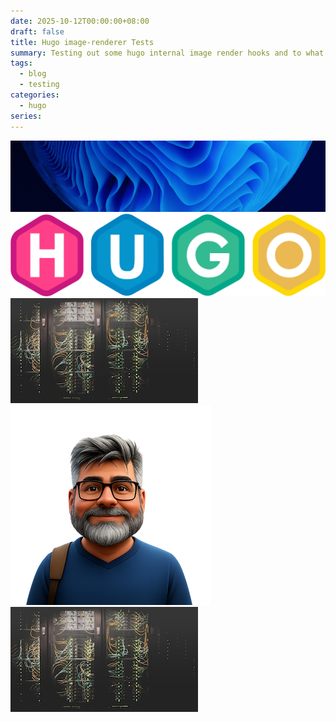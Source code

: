 ```yaml
---
date: 2025-10-12T00:00:00+08:00
draft: false
title: Hugo image-renderer Tests
summary: Testing out some hugo internal image render hooks and to what extent custom styling can be added to images
tags:
  - blog
  - testing
categories:
  - hugo
series:
---
```


![Home Page](./homepage.png)
  ![svg logo](./hugo-logo-wide.svg) 
  ![Small Square Image](./network.jpg)
  ![User Avatar](./avatar.png)
![](network.jpg)
